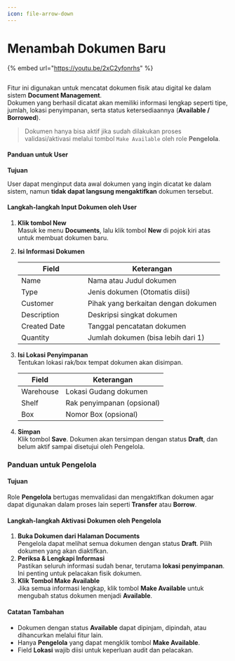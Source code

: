 ```yaml
---
icon: file-arrow-down
---
```


# Menambah Dokumen Baru

{% embed url="https://youtu.be/2xC2yfonrhs" %}

<figure><img src="https://document-management-system-1.gitbook.io/document-management-system/~gitbook/image?url=https%3A%2F%2F1011768869-files.gitbook.io%2F%7E%2Ffiles%2Fv0%2Fb%2Fgitbook-x-prod.appspot.com%2Fo%2Fspaces%252FLEturytqtHGPsYdglHaB%252Fuploads%252FDmygr7LgNo2xllYFLvTP%252Fimage.png%3Falt%3Dmedia%26token%3D0e43ad19-2328-475a-bc7d-dfff5acd20b2&#x26;width=768&#x26;dpr=4&#x26;quality=100&#x26;sign=f44a0095&#x26;sv=2" alt=""><figcaption></figcaption></figure>

Fitur ini digunakan untuk mencatat dokumen fisik atau digital ke dalam sistem **Document Management**.\
Dokumen yang berhasil dicatat akan memiliki informasi lengkap seperti tipe, jumlah, lokasi penyimpanan, serta status ketersediaannya (**Available / Borrowed**).

> Dokumen hanya bisa aktif jika sudah dilakukan proses validasi/aktivasi melalui tombol `Make Available` oleh role **Pengelola**.

#### Panduan untuk User <a href="#panduan-untuk-user" id="panduan-untuk-user"></a>

**Tujuan**

User dapat menginput data awal dokumen yang ingin dicatat ke dalam sistem, namun **tidak dapat langsung mengaktifkan** dokumen tersebut.

#### **Langkah-langkah Input Dokumen oleh User**

1. **Klik tombol New**\
   Masuk ke menu **Documents**, lalu klik tombol **New** di pojok kiri atas untuk membuat dokumen baru.
2.  **Isi Informasi Dokumen**

    <table><thead><tr><th width="135.6666259765625">Field</th><th>Keterangan </th></tr></thead><tbody><tr><td>Name</td><td>Nama atau Judul dokumen</td></tr><tr><td>Type</td><td>Jenis dokumen (Otomatis diisi)</td></tr><tr><td>Customer</td><td>Pihak yang berkaitan dengan dokumen</td></tr><tr><td>Description</td><td>Deskripsi singkat dokumen</td></tr><tr><td>Created Date</td><td>Tanggal pencatatan dokumen</td></tr><tr><td>Quantity</td><td>Jumlah dokumen (bisa lebih dari 1)</td></tr></tbody></table>
3.  **Isi Lokasi Penyimpanan**\
    Tentukan lokasi rak/box tempat dokumen akan disimpan.

    | Field     | Keterangan                 |
    | --------- | -------------------------- |
    | Warehouse | Lokasi Gudang dokumen      |
    | Shelf     | Rak penyimpanan (opsional) |
    | Box       | Nomor Box (opsional)       |
4. **Simpan**\
   Klik tombol **Save**. Dokumen akan tersimpan dengan status **Draft**, dan belum aktif sampai disetujui oleh Pengelola.

### **Panduan untuk Pengelola**

#### **Tujuan**

Role **Pengelola** bertugas memvalidasi dan mengaktifkan dokumen agar dapat digunakan dalam proses lain seperti **Transfer** atau **Borrow**.

#### **Langkah-langkah Aktivasi Dokumen oleh Pengelola**

1. **Buka Dokumen dari Halaman Documents**\
   Pengelola dapat melihat semua dokumen dengan status **Draft**. Pilih dokumen yang akan diaktifkan.
2. **Periksa & Lengkapi Informasi**\
   Pastikan seluruh informasi sudah benar, terutama **lokasi penyimpanan**. Ini penting untuk pelacakan fisik dokumen.
3. **Klik Tombol Make Available**\
   Jika semua informasi lengkap, klik tombol **Make Available** untuk mengubah status dokumen menjadi **Available**.

#### Catatan Tambahan <a href="#catatan-tambahan" id="catatan-tambahan"></a>

* Dokumen dengan status **Available** dapat dipinjam, dipindah, atau dihancurkan melalui fitur lain.
* Hanya **Pengelola** yang dapat mengklik tombol **Make Available**.
* Field **Lokasi** wajib diisi untuk keperluan audit dan pelacakan.

[\
](https://document-management-system-1.gitbook.io/document-management-system/panduan-penggunaan-modul/penambahan-data-dalam-modul)
